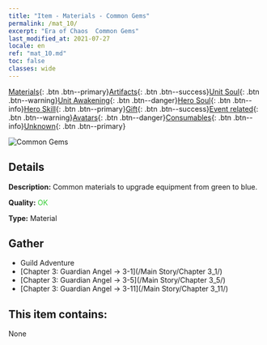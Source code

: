 ```yaml
---
title: "Item - Materials - Common Gems"
permalink: /mat_10/
excerpt: "Era of Chaos  Common Gems"
last_modified_at: 2021-07-27
locale: en
ref: "mat_10.md"
toc: false
classes: wide
---
```

 [Materials](/Items/){: .btn .btn--primary}[Artifacts](/Items/Artifacts/){: .btn .btn--success}[Unit Soul](/Items/UnitSoul/){: .btn .btn--warning}[Unit Awakening](/Items/UnitAwakening/){: .btn .btn--danger}[Hero Soul](/Items/HeroSoul/){: .btn .btn--info}[Hero Skill](/Items/HeroSkill/){: .btn .btn--primary}[Gift](/Items/Gift/){: .btn .btn--success}[Event related](/Items/Events/){: .btn .btn--warning}[Avatars](/Items/Avatars/){: .btn .btn--danger}[Consumables](/Items/Consumables/){: .btn .btn--info}[Unknown](/Items/Unknown/){: .btn .btn--primary}

 ![Common Gems](/images/t/i_cailiao_baoshi1.png)

## Details
 **Description:** Common materials to upgrade equipment from green to blue.

 **Quality:** <span style="color: #32CD32">OK</span>

 **Type:** Material

## Gather

*    Guild Adventure 
*    [Chapter 3: Guardian Angel -> 3-1](/Main Story/Chapter 3_1/) 
*    [Chapter 3: Guardian Angel -> 3-5](/Main Story/Chapter 3_5/) 
*    [Chapter 3: Guardian Angel -> 3-11](/Main Story/Chapter 3_11/) 

## This item contains:

  None

